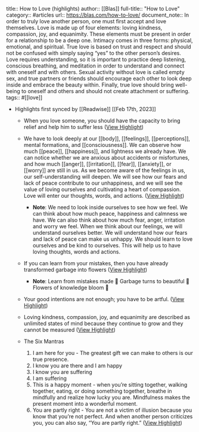 title:: How to Love (highlights)
author:: [[Blas]]
full-title:: "How to Love"
category:: #articles
url:: https://blas.com/how-to-love/
document_note:: In order to truly love another person, one must first accept and love themselves. Love is made up of four elements: loving kindness, compassion, joy, and equanimity. These elements must be present in order for a relationship to be a deep one. Intimacy comes in three forms: physical, emotional, and spiritual. True love is based on trust and respect and should not be confused with simply saying “yes” to the other person’s desires. Love requires understanding, so it is important to practice deep listening, conscious breathing, and meditation in order to understand and connect with oneself and with others. Sexual activity without love is called empty sex, and true partners or friends should encourage each other to look deep inside and embrace the beauty within. Finally, true love should bring well-being to oneself and others and should not create attachment or suffering.
tags:: #[[love]]

- Highlights first synced by [[Readwise]] [[Feb 17th, 2023]]
	- When you love someone, you should have the capacity to bring relief and help him to suffer less ([View Highlight](https://read.readwise.io/read/01gsfgndevzkq7tfx83567ra9a))
	- We have to look deeply at our [[body]], [[feelings]], [[perceptions]], mental formations, and [[consciousness]]. We can observe how much [[peace]], [[happiness]], and lightness we already have. We can notice whether we are anxious about accidents or misfortunes, and how much [[anger]], [[irritation]], [[fear]], [[anxiety]], or [[worry]] are still in us. As we become aware of the feelings in us, our self-understanding will deepen. We will see how our fears and lack of peace contribute to our unhappiness, and we will see the value of loving ourselves and cultivating a heart of compassion. Love will enter our thoughts, words, and actions. ([View Highlight](https://read.readwise.io/read/01gsfghssgdrpq3fjvy1gd8r9j))
		- **Note**: We need to look inside ourselves to see how we feel. We can think about how much peace, happiness and calmness we have. We can also think about how much fear, anger, irritation and worry we feel. When we think about our feelings, we will understand ourselves better. We will understand how our fears and lack of peace can make us unhappy. We should learn to love ourselves and be kind to ourselves. This will help us to have loving thoughts, words and actions.
	- If you can learn from your mistakes, then you have already transformed garbage into flowers ([View Highlight](https://read.readwise.io/read/01gsfgmpevbs8hd0ea97yyq15h))
		- **Note**: Learn from mistakes made 🤔
		  Garbage turns to beautiful 💐
		  Flowers of knowledge bloom 🌸
	- Your good intentions are not enough; you have to be artful. ([View Highlight](https://read.readwise.io/read/01gsfgmh7v5bnwzy112d7kywgj))
	- Loving kindness, compassion, joy, and equanimity are described as unlimited states of mind because they continue to grow and they cannot be measured ([View Highlight](https://read.readwise.io/read/01gsfghkvv2qjngr491vedphhs))
	- The Six Mantras
	  
	  1.  I am here for you - The greatest gift we can make to others is our true presence.
	  2.  I know you are there and I am happy
	  3.  I know you are suffering
	  4.  I am suffering
	  5.  This is a happy moment - when you’re sitting together, walking together, eating, or doing something together, breathe in mindfully and realize how lucky you are. Mindfulness makes the present moment into a wonderful moment.
	  6.  You are partly right - You are not a victim of illusion because you know that you’re not perfect. And when another person criticizes you, you can also say, “You are partly right.” ([View Highlight](https://read.readwise.io/read/01gsfg88y1zwv8vrath66t1w3g))